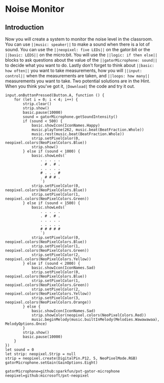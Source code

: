 # Noise Monitor

## Introduction 
Now you will create a system to monitor the noise level in the classroom. You can use ``||music: speaker||`` to make a sound when there is a lot of sound. You can use the ``||neopixel: five LEDs||`` on the gator:bit or the ``||basic: LEDS||`` on the micro:bit. You will use the ``||logic: if then else||`` blocks to ask questions about the value of the ``||gatorMicrophone: sound||`` to decide what you want to do. Lastly don't forget to think about ``||basic: how often||`` you want to take measurements, how you will ``||input: control||`` when the measurements are taken, and ``||loops: how many||`` measurements you want to take. Two potential solutions are in the Hint. When you think you've got it, ``|Download|`` the code and try it out.

```blocks
input.onButtonPressed(Button.A, function () {
    for (let i = 0; i < 4; i++) {
        strip.clear()
        strip.show()
        basic.pause(10000)
        sound = gatorMicrophone.getSoundIntensity()
        if (sound < 500) {
            basic.showIcon(IconNames.Happy)
            music.playTone(262, music.beat(BeatFraction.Whole))
            music.rest(music.beat(BeatFraction.Whole))
            strip.setPixelColor(0, neopixel.colors(NeoPixelColors.Blue))
            strip.show()
        } else if (sound < 1000) {
            basic.showLeds(`
                . . . . .
                . # . # .
                . . . . .
                # . . . #
                . # # # .
                `)
            strip.setPixelColor(0, neopixel.colors(NeoPixelColors.Blue))
            strip.setPixelColor(1, neopixel.colors(NeoPixelColors.Green))
        } else if (sound < 1500) {
            basic.showLeds(`
                . . . . .
                . # . # .
                . . . . .
                . . . . .
                # # # # #
                `)
            strip.setPixelColor(0, neopixel.colors(NeoPixelColors.Blue))
            strip.setPixelColor(1, neopixel.colors(NeoPixelColors.Green))
            strip.setPixelColor(2, neopixel.colors(NeoPixelColors.Yellow))
        } else if (sound < 2000) {
            basic.showIcon(IconNames.Sad)
            strip.setPixelColor(0, neopixel.colors(NeoPixelColors.Blue))
            strip.setPixelColor(1, neopixel.colors(NeoPixelColors.Green))
            strip.setPixelColor(2, neopixel.colors(NeoPixelColors.Yellow))
            strip.setPixelColor(3, neopixel.colors(NeoPixelColors.Orange))
        } else {
            basic.showIcon(IconNames.Sad)
            strip.showColor(neopixel.colors(NeoPixelColors.Red))
            music.beginMelody(music.builtInMelody(Melodies.Wawawawaa), MelodyOptions.Once)
        }
        strip.show()
        basic.pause(10000)
    }
})
let sound = 0
let strip: neopixel.Strip = null
strip = neopixel.create(DigitalPin.P12, 5, NeoPixelMode.RGB)
gatorMicrophone.setGain(GainOptions.Eight)

```

```package
gatorMicrophone=github:sparkfun/pxt-gator-microphone
neopixel=github:microsoft/pxt-neopixel
```







